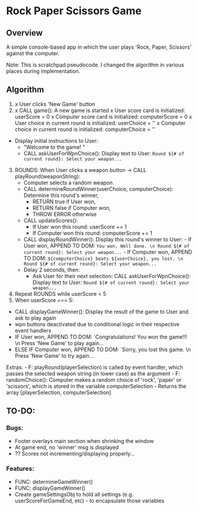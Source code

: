 # Rock Paper Scissors Game

## Overview
A simple console-based app in which the user plays 'Rock, Paper, Scissors' against the computer.

Note: This is scratchpad pseudocode. I changed the algorithm in various places during implementation.

## Algorithm
 
1. x User clicks 'New Game' button
2. x CALL game(): A new game is started
  x User score card is initialized: 
      userScore = 0
  x Computer score card is initialized: 
      computerScore = 0
  x User choice in current round is initialized: 
      userChoice = ''
  x Computer choice in current round is initialized:
      computerChoice = ''
  - Display initial instructions to User:
    - "Welcome to the game! "
    - CALL askUserForWpnChoice(): Display text to User: `Round ${# of current round}: Select your weapon...`
3. ROUNDS:
    When User clicks a weapon button -> CALL playRound(weaponString):
      - Computer selects a random weapon
      - CALL determineRoundWinner(userChoice, computerChoice): Determine this round's winner, 
        - RETURN true if User won, 
        - RETURN false if Computer won, 
        - THROW ERROR otherwise
      - CALL updateScores(): 
        - If User won this round: userScore += 1
        - If Computer won this round: computerScore += 1
      - CALL displayRoundWinner(): Display this round's winner to User:
              - If User won, APPEND TO DOM: `You won, Well done. \n Round ${# of current round}: Select your weapon...`
              - If Computer won, APPEND TO DOM: `${computerChoice} beats ${userChoice}, you lost. \n Round ${# of current round}: Select your weapon...`
      - Delay 2 seconds, then:
        - Ask User for their next selection: CALL askUserForWpnChoice(): Display text to User: `Round ${# of current round}: Select your weapon...` 
4. Repeat ROUNDS while userScore < 5
5. When userScore === 5: 
  - CALL displayGameWinner(): Display the result of the game to User and ask to play again
  - wpn buttons deactivated due to conditional logic in their respective event handlers
  - IF User won, APPEND TO DOM: `Congratulations! You won the game!!! \n
  Press 'New Game' to play again...
  - ELSE IF Computer won, APPEND TO DOM: `Sorry, you lost this game. \n
  Press 'New Game' to try again...

Extras:
    - F: playRound(playerSelection) is called by event handler, which passes the selected weapon string (in lower case) as the argument
      - F: randomChoice(): Computer makes a random choice of 'rock', 'paper' or 'scissors', which is stored in the variable computerSelection
      - Returns the array [playerSelection, computerSelection]
    
## TO-DO:

### Bugs:

- Footer overlays main section when shrinking the window
- At game end, no 'winner' msg is displayed
- ?? Scores not incrementing/displaying properly...

  
### Features:

- FUNC: determineGameWinner()
- FUNC: displayGameWinner()
- Create gameSettingsObj to hold all settings (e.g. userScoreForGameEnd, etc) - to encapsulate those variables